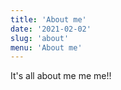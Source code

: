 ```yaml
---
title: 'About me'
date: '2021-02-02'
slug: 'about'
menu: 'About me'
---
```

It's all about me me me!!
